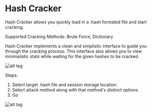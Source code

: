 # Hash Cracker

Hash Cracker allows you quickly load in a .hash formated file and start cracking.

Supported Cracking Methods: Brute Force, Dictionary

Hash Cracker implements a clean and simplistic interface to guide you through the cracking process.
This interface also allows you to view minimalistic stats while waiting for the given hashes to be cracked.

![alt tag](examples/before-session.png)

Steps:
1. Select target .hash file and session storage location.
2. Select attack method along with that method's distinct options.
3. Go

![alt tag](examples/after-session.png)
